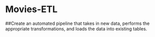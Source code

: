 # Movies-ETL
##Create an automated pipeline that takes in new data, performs the appropriate transformations, and loads the data into existing tables.

